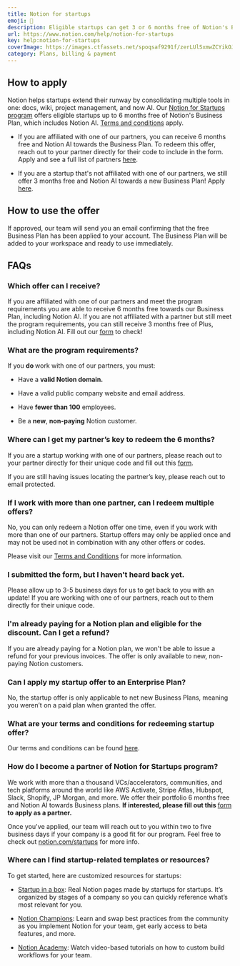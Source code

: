```yaml
---
title: Notion for startups
emoji: 🚀
description: Eligible startups can get 3 or 6 months free of Notion's Business Plan, including Notion AI. To qualify, you must be a new, non-paying Notion customer and meet our program requirements. Learn more below 🚀
url: https://www.notion.com/help/notion-for-startups
key: help:notion-for-startups
coverImage: https://images.ctfassets.net/spoqsaf9291f/zerLUlSxmwZCYikOJ4XtC/da4a3967d3a4eaa169c6a941c2c044aa/Notion_for_startups_-_hero.png
category: Plans, billing & payment
---
```


## How to apply

Notion helps startups extend their runway by consolidating multiple tools in one: docs, wiki, project management, and now AI. Our [Notion for Startups program](https://www.notion.com/startups) offers eligible startups up to 6 months free of Notion's Business Plan, which includes Notion AI. [Terms and conditions](https://www.notion.com/notion/Notion-for-Startup-Terms-936b74c0323745a186b1497747074020) apply.

* If you are affiliated with one of our partners, you can receive 6 months free and Notion AI towards the Business Plan. To redeem this offer, reach out to your partner directly for their code to include in the form. Apply and see a full list of partners [here](https://www.notion.com/startups-apply).

* If you are a startup that's not affiliated with one of our partners, we still offer 3 months free and Notion AI towards a new Business Plan! Apply [here](https://www.notion.com/startups-apply).

## How to use the offer

If approved, our team will send you an email confirming that the free Business Plan has been applied to your account. The Business Plan will be added to your workspace and ready to use immediately.


## FAQs

### Which offer can I receive?

If you are affiliated with one of our partners and meet the program requirements you are able to receive 6 months free towards our Business Plan, including Notion AI. If you are not affiliated with a partner but still meet the program requirements, you can still receive 3 months free of Plus, including Notion AI. Fill out our [form](https://www.notion.com/startups-apply) to check!


### What are the program requirements? 

If you **do&#x20;**&#x77;ork with one of our partners, you must:

* Have a **valid Notion domain.**

* Have a valid public company website and email address.

* Have **fewer than 100** employees.

* Be a **new**, **non-paying** Notion customer.


### Where can I get my partner’s key to redeem the 6 months?

If you are a startup working with one of our partners, please reach out to your partner directly for their unique code and fill out this [form](https://www.notion.com/startups-apply).

If you are still having issues locating the partner’s key, please reach out to email protected.


### If I work with more than one partner, can I redeem multiple offers?

No, you can only redeem a Notion offer one time, even if you work with more than one of our partners. Startup offers may only be applied once and may not be used not in combination with any other offers or codes.

Please visit our [Terms and Conditions](https://www.notion.com/notion/Notion-for-Startup-Terms-936b74c0323745a186b1497747074020) for more information.


### I submitted the form, but I haven't heard back yet.

Please allow up to 3-5 business days for us to get back to you with an update! If you are working with one of our partners, reach out to them directly for their unique code.


### I'm already paying for a Notion plan and eligible for the discount. Can I get a refund?

If you are already paying for a Notion plan, we won't be able to issue a refund for your previous invoices. The offer is only available to new, non-paying Notion customers.


### Can I apply my startup offer to an Enterprise Plan?

No, the startup offer is only applicable to net new Business Plans, meaning you weren’t on a paid plan when granted the offer.


### What are your terms and conditions for redeeming startup offer?

Our terms and conditions can be found [here](https://www.notion.com/notion/Notion-for-Startup-Terms-936b74c0323745a186b1497747074020).


### How do I become a partner of Notion for Startups program?

We work with more than a thousand VCs/accelerators, communities, and tech platforms around the world like AWS Activate, Stripe Atlas, Hubspot, Slack, Shopify, JP Morgan, and more. We offer their portfolio 6 months free and Notion AI towards Business plans. **If interested, please fill out this&#x20;**[form](https://startupshub.notion.site/1c1590db1742802ba5e3ca6411499628)**&#x20;to apply as a partner.**

Once you've applied, our team will reach out to you within two to five business days if your company is a good fit for our program. Feel free to check out [notion.com/startups](http://notion.com/startups) for more info.


### Where can I find startup-related templates or resources?

To get started, here are customized resources for startups:

* [Startup in a box](https://www.notion.com/templates/startup-in-a-box): Real Notion pages made by startups for startups. It’s organized by stages of a company so you can quickly reference what’s most relevant for you.

* [Notion Champions](https://www.notion.com/notion/Notion-Champions-20f977eb5fdd40d4a7a396f1742c3ea5): Learn and swap best practices from the community as you implement Notion for your team, get early access to beta features, and more.

* [Notion Academy](https://www.notion.com/help/notion-academy/course/setups-for-startup-teams): Watch video-based tutorials on how to custom build workflows for your team.
